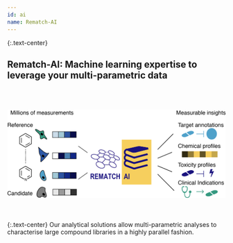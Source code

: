 ```yaml
---
id: ai
name: Rematch-AI
---
```


{:.text-center}
<h2>Rematch-AI: Machine learning expertise to leverage <bold>your</bold> multi-parametric data </h2>  
<img style="float: center;" src="/assets/images/mission/Rematch-AI-portfolio.png" alt="Rematch AI" vspace="50">  
{:.text-center}
Our analytical solutions allow multi-parametric analyses to characterise large compound libraries in a highly parallel fashion.
